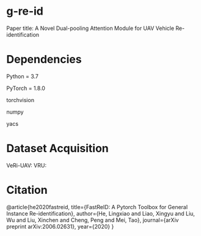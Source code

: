 # g-re-id
Paper title:  A Novel Dual-pooling Attention Module for UAV Vehicle Re-identification

# Dependencies
Python = 3.7

PyTorch = 1.8.0

torchvision

numpy

yacs 

# Dataset Acquisition
VeRi-UAV:
VRU:

# Citation
@article{he2020fastreid,
  title={FastReID: A Pytorch Toolbox for General Instance Re-identification},
  author={He, Lingxiao and Liao, Xingyu and Liu, Wu and Liu, Xinchen and Cheng, Peng and Mei, Tao},
  journal={arXiv preprint arXiv:2006.02631},
  year={2020}
}
